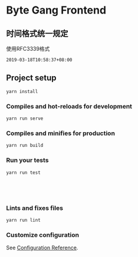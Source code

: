 # Byte Gang Frontend 



## 时间格式统一规定
使用RFC3339格式
```
2019-03-18T10:58:37+08:00
```

## Project setup
```
yarn install
```

### Compiles and hot-reloads for development
```
yarn run serve
```

### Compiles and minifies for production
```
yarn run build
```

### Run your tests
```
yarn run test





```

### Lints and fixes files
```
yarn run lint
```

### Customize configuration
See [Configuration Reference](https://cli.vuejs.org/config/).

